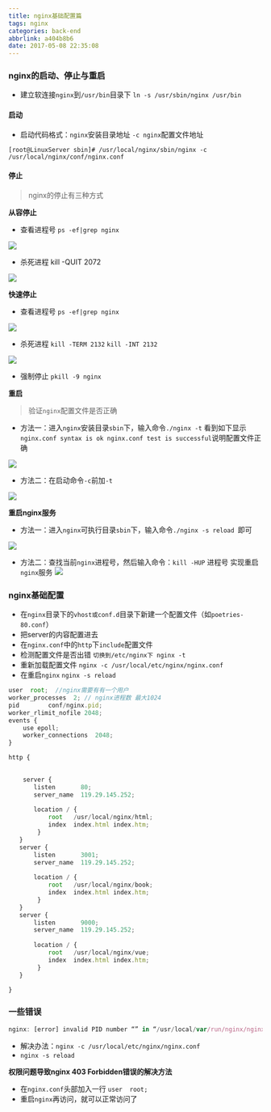 ```yaml
---
title: nginx基础配置篇
tags: nginx
categories: back-end
abbrlink: a404b8b6
date: 2017-05-08 22:35:08
---
```


### nginx的启动、停止与重启

- 建立软连接`nginx`到`/usr/bin`目录下 `ln -s /usr/sbin/nginx /usr/bin`

#### 启动

- 启动代码格式：`nginx`安装目录地址 `-c nginx`配置文件地址

```
[root@LinuxServer sbin]# /usr/local/nginx/sbin/nginx -c /usr/local/nginx/conf/nginx.conf
```
#### 停止

>  nginx的停止有三种方式

**从容停止**

- 查看进程号 `ps -ef|grep nginx`

![](http://images2015.cnblogs.com/blog/848552/201601/848552-20160102182744854-1291053517.png)



- 杀死进程 kill -QUIT 2072

![](http://images2015.cnblogs.com/blog/848552/201601/848552-20160102182652354-960281274.png)

**快速停止**

- 查看进程号 `ps -ef|grep nginx`

![](http://images2015.cnblogs.com/blog/848552/201601/848552-20160102183103651-1859453208.png)

- 杀死进程 `kill -TERM 2132`  `kill -INT 2132`

![](http://images2015.cnblogs.com/blog/848552/201601/848552-20160102183340010-2024212451.png)

- 强制停止 `pkill -9 nginx`

**重启**

> 验证`nginx`配置文件是否正确

- 方法一：进入`nginx`安装目录`sbin`下，输入命令`./nginx -t`
看到如下显示`nginx.conf syntax is ok nginx.conf test is successful`说明配置文件正确

![](http://images2015.cnblogs.com/blog/848552/201601/848552-20160102184633432-1268782338.png)

- 方法二：在启动命令`-c`前加`-t`

![](http://images2015.cnblogs.com/blog/848552/201601/848552-20160102185023385-456612180.png)

**重启nginx服务**

- 方法一：进入`nginx`可执行目录`sbin`下，输入命令`./nginx -s reload `即可

![](http://images2015.cnblogs.com/blog/848552/201601/848552-20160102185521057-1341380905.png)

- 方法二：查找当前`nginx`进程号，然后输入命令：`kill -HUP` 进程号 实现重启`nginx`服务
![](http://images2015.cnblogs.com/blog/848552/201601/848552-20160102185838167-234856506.png)


### nginx基础配置

- 在`nginx`目录下的`vhost或conf.d`目录下新建一个配置文件（如`poetries-80.conf`）
- 把server的内容配置进去
- 在`nginx.conf`中的`http`下`include`配置文件
- 检测配置文件是否出错 `切换到/etc/nginx下 nginx -t`
- 重新加载配置文件 `nginx -c /usr/local/etc/nginx/nginx.conf`
- 在重启`nginx`  `nginx -s reload`

```js
user  root;  //nginx需要有有一个用户
worker_processes  2; // nginx进程数 最大1024
pid        conf/nginx.pid; 
worker_rlimit_nofile 2048;
events {
    use epoll;
    worker_connections  2048;
}

http {
 

	server {
       listen       80;
       server_name  119.29.145.252;
	   
       location / {
           root   /usr/local/nginx/html;
           index  index.html index.htm;
        }
   }
   server {
       listen       3001;
       server_name  119.29.145.252;
	   
       location / {
           root   /usr/local/nginx/book;
           index  index.html index.htm;
        }
   }
   server {
       listen       9000;
       server_name  119.29.145.252;
	   
       location / {
           root   /usr/local/nginx/vue;
           index  index.html index.htm;
        }
   }

}

```


### 一些错误

```js
nginx: [error] invalid PID number “” in “/usr/local/var/run/nginx/nginx.pid”
```
- 解决办法：`nginx -c /usr/local/etc/nginx/nginx.conf`
- `nginx -s reload`

**权限问题导致nginx 403 Forbidden错误的解决方法**

- 在`nginx.conf`头部加入一行 `user  root;`
- 重启`nginx`再访问，就可以正常访问了
